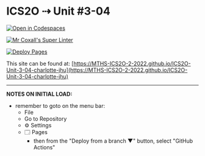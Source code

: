 # ICS2O ⇢ Unit #3-04

[![Open in Codespaces](https://classroom.github.com/assets/launch-codespace-7f7980b617ed060a017424585567c406b6ee15c891e84e1186181d67ecf80aa0.svg)](https://classroom.github.com/open-in-codespaces?assignment_repo_id=10843397)

[![Mr Coxall's Super Linter](https://github.com/MTHS-ICS2O-2-2022/ICS2O-Unit-3-04-charlotte-jhu/workflows/Mr%20Coxall's%20Super%20Linter/badge.svg)](https://github.com/MTHS-ICS2O-2-2022/ICS2O-Unit-3-04-charlotte-jhu/actions)

[![Deploy Pages](https://github.com/MTHS-ICS2O-2-2022/ICS2O-Unit-3-04-charlotte-jhu/workflows/Deploy%20Pages/badge.svg)](https://github.com/MTHS-ICS2O-2-2022/ICS2O-Unit-3-04-charlotte-jhu/actions)

This site can be found at: [https://MTHS-ICS2O-2-2022.github.io/ICS2O-Unit-3-04-charlotte-jhu](https://MTHS-ICS2O-2-2022.github.io/ICS2O-Unit-3-04-charlotte-jhu)

---

**NOTES ON INITIAL LOAD:**
- remember to goto on the menu bar:
  - File
  - Go to Repository
  - ⚙ Settings
  - 🗔 Pages
    - then from the "Deploy from a branch ▼" button, select "GitHub Actions"
